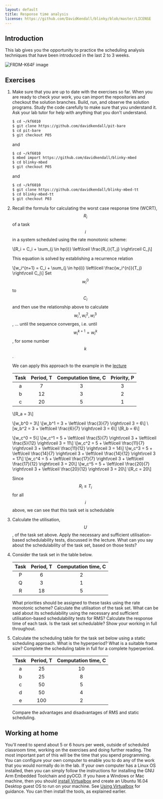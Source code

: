 ```yaml
---
layout: default
title: Response time analysis
license: https://github.com/DavidKendall/blinky/blob/master/LICENSE
---
```


## Introduction

<p class="lead">
This lab gives you the opportunity to practice the scheduling analysis techniques
that have been introduced in the last 2 to 3 weeks.
</p>

<img src="assets/images/appshield.png" alt="FRDM-K64F image" class="img-responsive center-block"/>

## Exercises

1. Make sure that you are up to date with the exercises so far. When you are 
   ready to check your work, you can import the repositories and checkout the 
   solution branches. Build, run, and observe the solution programs. Study the
   code carefully to make sure that you understand it. Ask your lab tutor for
   help with anything that you don't understand.

   ```sh
   $ cd ~/kf6010
   $ git clone https://github.com/davidkendall/pit-bare
   $ cd pit-bare
   $ git checkout P05
   ```
   and

   ```sh
   $ cd ~/kf6010
   $ mbed import https://github.com/davidkendall/blinky-mbed
   $ cd blinky-mbed
   $ git checkout P05
   ```
   and 
   
   ```sh
   $ cd ~/kf6010
   $ git clone https://github.com/davidkendall/blinky-mbed-tt
   $ cd blinky-mbed-tt
   $ git checkout P03
   ```

1. Recall the formula for calculating the worst case response time (WCRT),
   $$R_i$$ of a task $$i$$ in a system scheduled using the rate monotonic
   scheme:

   \\[R_i = C_i + \sum_{j \in hp(i)} \left\lceil \frac{R_i}{T_j} \right\rceil C_j\\]

   This equation is solved by establishing a recurrence relation

   \\[w_i^{n+1} = C_i + \sum_{j \in hp(i)} \left\lceil \frac{w_i^{n}}{T_j} \right\rceil C_j\\]
   Set $$w_i^0$$ to $$C_i$$ and then use the relationship above to calculate
   $$w_i^1, w_i^2, w_i^3$$, ... until the sequence converges, i.e. until 
   $$w_i^{k+1} = w_i^k$$, for some number $$k$$.
   
   We can apply this approach to the example in the [lecture]({{site.baseurl}}{{site.raurl}}/A05.pdf)   

   | Task  | Period, T    | Computation time, C    | Priority, P |
   | :---: | :----------: | :--------------------: | :---------: |
      a    |     7        |     3                  |   3
      b    |    12        |     3                  |   2
      c    |    20        |     5                  |   1

   \\[R_a = 3\\]

   \\[w_b^0 = 3\\]
   \\[w_b^1 = 3 + \left\lceil \frac{3}{7} \right\rceil 3 = 6\\]
   \\[w_b^2 = 3 + \left\lceil \frac{6}{7} \right\rceil 3 = 6\\]
   \\[R_b = 6\\]

   \\[w_c^0 = 5\\]
   \\[w_c^1 = 5 + \left\lceil \frac{5}{7} \right\rceil 3 + \left\lceil \frac{5}{12} \right\rceil 3 = 11\\]
   \\[w_c^2 = 5 + \left\lceil \frac{11}{7} \right\rceil 3 + \left\lceil \frac{11}{12} \right\rceil 3 = 14\\]
   \\[w_c^3 = 5 + \left\lceil \frac{14}{7} \right\rceil 3 + \left\lceil \frac{14}{12} \right\rceil 3 = 17\\]
   \\[w_c^4 = 5 + \left\lceil \frac{17}{7} \right\rceil 3 + \left\lceil \frac{17}{12} \right\rceil 3 = 20\\]
   \\[w_c^5 = 5 + \left\lceil \frac{20}{7} \right\rceil 3 + \left\lceil \frac{20}{12} \right\rceil 3 = 20\\]
   \\[R_c = 20\\]

   Since $$R_i \leq T_i$$ for all $$i$$ above, we can see that this task set is schedulable

1. Calculate the utilisation, $$U$$, of the task set above. Apply the necessary and
   sufficient utilisation-based schedulability tests, discussed in the lecture.
   What can you say about the schedulability of the task set, based on those tests?

1. Consider the task set in the table below. 

   | Task  | Period, T    | Computation time, C    |
   | :---: | :----------: | :--------------------: |
      P    |    6         |     2                  |
      Q    |    3         |     1                  |
      R    |    18        |     5                  |

   What priorities should be assigned to these tasks using the rate monotonic
   scheme? Calculate the utilisation of the task set. What can be said
   about its schedulability using the necessary and sufficient
   utilisation-based schedulability tests for RMS? Calculate the response
   time of each task. Is the task set schedulable? Show your working
   in full throughout.

1. Calculate the scheduling table for the task set below using a static
   scheduling approach. What is the hyperperiod? What is a suitable frame
   size? Complete the scheduling table in full for a complete hyperperiod.

   | Task  | Period, T    | Computation time, C    |
   | :---: | :----------: | :--------------------: |
      a    |    25        |    10                  |
      b    |    25        |     8                  |
      c    |    50        |     5                  |
      d    |    50        |     4                  |
      e    |   100        |     2                  |

   Compare the advantages and disadvantages of RMS and static
   scheduling.

## Working at home

You'll need to spend about 5 or 6 hours per week, outside of scheduled
classroom time, working on the exercises and doing further reading. The most
important part of this will be the time that you spend programming. You can
configure your own computer to enable you to do any of the work that you would
normally do in the lab. If your own computer has a Linux OS installed, then you
can simply follow the instructions for installing the GNU Arm Embedded
Toolchain and pyOCD.  If you have a Windows or Mac machine, then you should
[install Virtualbox](https://www.virtualbox.org/manual/ch02.html) and create an
Ubuntu 16.04 Desktop guest OS to run on your machine. See [Using
Virtualbox](http://hesabu.net/kf4005/L01.html#using-virtualbox) for guidance.
You can then install the tools, as explained earlier.


